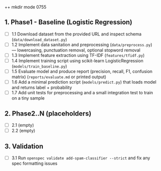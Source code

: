 ++ mkdir mode 0755
## 1. Phase1 - Baseline (Logistic Regression)
- [ ] 1.1 Download dataset from the provided URL and inspect schema (`data/download_dataset.py`)
- [ ] 1.2 Implement data sanitation and preprocessing (`data/preprocess.py`) — lowercasing, punctuation removal, optional stopword removal
- [ ] 1.3 Implement feature extraction using TF-IDF (`features/tfidf.py`)
- [ ] 1.4 Implement training script using scikit-learn LogisticRegression (`models/train_baseline.py`)
- [ ] 1.5 Evaluate model and produce report (precision, recall, F1, confusion matrix) (`reports/evaluate.md` or printed output)
- [ ] 1.6 Add a minimal prediction script (`models/predict.py`) that loads model and returns label + probability
- [ ] 1.7 Add unit tests for preprocessing and a small integration test to train on a tiny sample

## 2. Phase2..N (placeholders)
- [ ] 2.1 (empty)
- [ ] 2.2 (empty)

## 3. Validation
- [ ] 3.1 Run `openspec validate add-spam-classifier --strict` and fix any spec formatting issues
